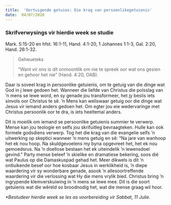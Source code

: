 ```yaml
---
title:  'Oortuigende getuies: Die krag van persoonlikegetuienis'
date:  04/07/2020
---
```


### Skrifverwysings vir hierdie week se studie
Mark. 5:15-20 en hfst. 16:1-11, Hand. 4:1-20, 1 Johannes 1:1-3, Gal. 2:20, Hand. 26:1-32.

> <p>Geheueteks</p>
> “Want vir ons is dit onmoontlik om nie te spreek oor wat ons gesien en gehoor het nie” (Hand. 4:20, OAB).

Daar is soveel krag in persoonlike getuienis, om te getuig van die dinge wat God in j lewe gedoen het. Wanneer die liefde van Christus die polsslag van ’n mens se lewe word, en sy genade jou transformeer, het jy beslis iets sinvols oor Christus te sê. ’n Mens kan weliswaar getuig oor die dinge wat Jesus vir iemand anders gedoen het. Om egter jou eie wedervaringe met Christus persoonlik oor te dra, is iets heeltemal anders.

Dit is moeilik om iemand se persoonlike getuienis summier te verwerp. Mense kan jou teologie en selfs jou skrifuitleg bevraagteken. Hulle kan ook formele godsdiens verwerp. Tog het die krag van die evangelie selfs ’n uitwerking op skeptici wanneer ’n mens getuig en sê: “Na jare van wanhoop het ek nou hoop. Na skuldgevoelens my byna opgevreet het, het ek nou gemoedsrus. Na ’n doellose bestaan het ek uiteindelik ’n lewensdoel gevind.”  Party mense beleef ’n skielike en dramatiese bekering, soos dié wat Paulus op die Damaskuspad gehad het. Meer dikwels is dit ’n ontluikende besef oor hoe kosbaar Jesus in werklikheid is, ’n diepe waardering vir sy wonderbare genade, asook ’n allesoortreffende waardering vir die verlossing wat Hy die mens vrylik bied. Christus bring ’n ingrypende klemverskuiwing in ’n mens se lewe mee. Dít is die soort getuienis wat die wêreld so broodnodig het, wat die mense graag wil hoor.

_*Bestudeer hierdie week se les as voorbereiding vir Sabbat, 11 Julie._